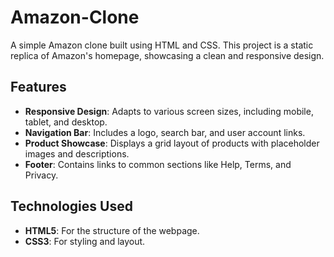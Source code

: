 # Amazon-Clone
A simple Amazon clone built using HTML and CSS. This project is a static replica of Amazon's homepage, showcasing a clean and responsive design.

## Features

- **Responsive Design**: Adapts to various screen sizes, including mobile, tablet, and desktop.
- **Navigation Bar**: Includes a logo, search bar, and user account links.
- **Product Showcase**: Displays a grid layout of products with placeholder images and descriptions.
- **Footer**: Contains links to common sections like Help, Terms, and Privacy.

## Technologies Used

- **HTML5**: For the structure of the webpage.
- **CSS3**: For styling and layout.

